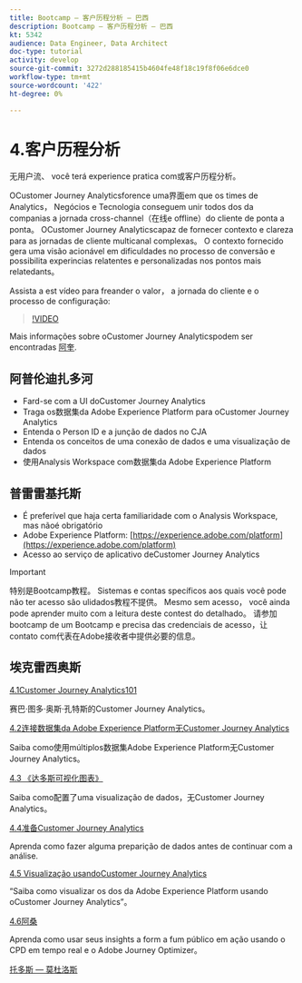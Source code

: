 ```yaml
---
title: Bootcamp — 客户历程分析 — 巴西
description: Bootcamp — 客户历程分析 — 巴西
kt: 5342
audience: Data Engineer, Data Architect
doc-type: tutorial
activity: develop
source-git-commit: 3272d288185415b4604fe48f18c19f8f06e6dce0
workflow-type: tm+mt
source-wordcount: '422'
ht-degree: 0%

---
```


# 4.客户历程分析

无用户流、 você terá experience pratica com或客户历程分析。

OCustomer Journey Analyticsforence uma界面em que os times de Analytics， Negócios e Tecnologia conseguem unir todos dos da companias a jornada cross-channel（在线e offline）do cliente de ponta a ponta。 OCustomer Journey Analyticscapaz de fornecer contexto e clareza para as jornadas de cliente multicanal complexas。 O contexto fornecido gera uma visão acionável em dificuldades no processo de conversão e possibilita experincias relatentes e personalizadas nos pontos mais relatedants。

Assista a est vídeo para freander o valor， a jornada do cliente e o processo de configuração:

>[!VIDEO](https://video.tv.adobe.com/v/327188?quality=12&learn=on)

Mais informações sobre oCustomer Journey Analyticspodem ser encontradas [阿奎](https://spark.adobe.com/page/t62eiRu9l6iWJ/).

## 阿普伦迪扎多河

- Fard-se com a UI doCustomer Journey Analytics
- Traga os数据集da Adobe Experience Platform para oCustomer Journey Analytics
- Entenda o Person ID e a junção de dados no CJA
- Entenda os conceitos de uma conexão de dados e uma visualização de dados
- 使用Analysis Workspace com数据集da Adobe Experience Platform

## 普雷雷基托斯

- É preferível que haja certa familiaridade com o Analysis Workspace, mas nãoé obrigatório
- Adobe Experience Platform: [https://experience.adobe.com/platform](https://experience.adobe.com/platform)
- Acesso ao serviço de aplicativo deCustomer Journey Analytics

>[!IMPORTANT]
>
>特别是Bootcamp教程。 Sistemas e contas specíficos aos quais você pode não ter acesso são ulidados教程不提供。 Mesmo sem acesso， você ainda pode aprender muito com a leitura deste contest do detalhado。 请参加bootcamp de um Bootcamp e precisa das credenciais de acesso，让contato com代表在Adobe接收者中提供必要的信息。

## 埃克雷西奥斯

[4.1Customer Journey Analytics101](./ex1.md)

赛巴·图多·奥斯·孔特斯的Customer Journey Analytics。

[4.2连接数据集da Adobe Experience Platform无Customer Journey Analytics](./ex2.md)

Saiba como使用múltiplos数据集Adobe Experience Platform无Customer Journey Analytics。

[4.3 《达多斯可视化图表》](./ex3.md)

Saiba como配置了uma visualização de dados，无Customer Journey Analytics。

[4.4准备Customer Journey Analytics](./ex4.md)

Aprenda como fazer alguma preparição de dados antes de continuar com a análise.

[4.5 Visualização usandoCustomer Journey Analytics](./ex5.md)

“Saiba como visualizar os dos da Adobe Experience Platform usando oCustomer Journey Analytics”。

[4.6阿桑](./ex6.md)

Aprenda como usar seus insights a form a fum público em ação usando o CPD em tempo real e o Adobe Journey Optimizer。

[托多斯 — 莫杜洛斯](../../overview.md)
